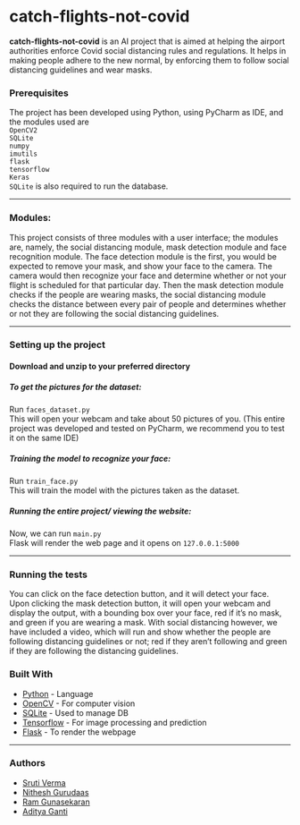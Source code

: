 # catch-flights-not-covid

**catch-flights-not-covid** is an AI project that is aimed at helping the airport authorities enforce Covid social distancing rules and regulations. It helps in making people adhere to the new normal, by enforcing them to follow social distancing guidelines and wear masks. 


### Prerequisites
The project has been developed using 
Python, using PyCharm as IDE, and the modules used are  
`OpenCV2`\
`SQLite`\
`numpy`\
`imutils`\
`flask`\
`tensorflow`\
`Keras`\
`SQLite` is also required to run the database.

---

### Modules:
This project consists of three modules with a user interface; the modules are, namely, the social distancing module, mask detection module and face recognition module. The face detection module is the first, you would be expected to remove your mask, and show your face to the camera. The camera would then recognize your face and determine whether or not your flight is scheduled for that particular day. Then the mask detection module checks if the people are wearing masks, the social distancing module checks the distance between every pair of people and determines whether or not they are following the social distancing guidelines. 

---

### Setting up the project

#### Download and unzip to your preferred directory
##### To get the pictures for the dataset:
Run `faces_dataset.py`\
This will open your webcam and take about 50 pictures of you. (This entire project was developed and tested on PyCharm, we recommend you to test it on the same IDE)

##### Training the model to recognize your face:
Run `train_face.py`\
This will train the model with the pictures taken as the dataset.

##### Running the entire project/ viewing the website:
Now, we can run `main.py`\
Flask will render the web page and it opens on `127.0.0.1:5000` 

---

### Running the tests

You can click on the face detection button, and it will detect your face. 
Upon clicking the mask detection button, it will open your webcam and display the output, with a bounding box over your face, red if it’s no mask, and green if you are wearing a mask. 
With social distancing however, we have included a video, which will run and show whether the people are following distancing guidelines or not; red if they aren’t following and green if they are following the distancing guidelines.

### Built With

* [Python](https://www.python.org/) - Language
* [OpenCV](https://opencv.org/) - For computer vision
* [SQLite](https://www.sqlite.org/index.html) - Used to manage DB
* [Tensorflow](https://www.tensorflow.org/) - For image processing and prediction
* [Flask](https://flask.palletsprojects.com/en/1.1.x/) - To render the webpage

---

### Authors

* [Sruti Verma](https://github.com/Srutiverma123)
* [Nithesh Gurudaas](https://github.com/nithesh-gurudaas)
* [Ram Gunasekaran](http://github.com/ramcalm)
* [Aditya Ganti](http://github.com/ring-a-bell)
